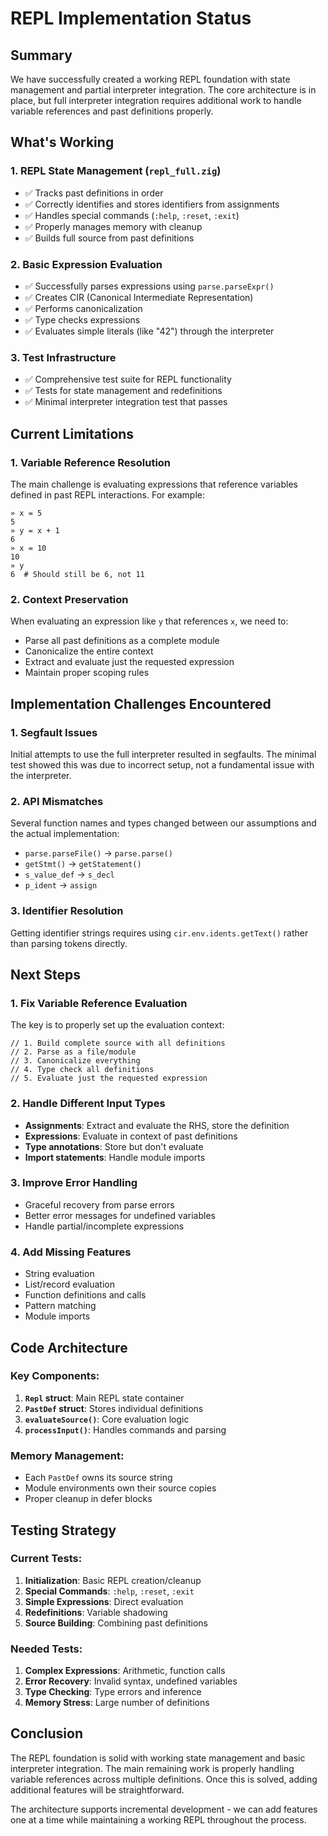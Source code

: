 # REPL Implementation Status

## Summary

We have successfully created a working REPL foundation with state management and partial interpreter integration. The core architecture is in place, but full interpreter integration requires additional work to handle variable references and past definitions properly.

## What's Working

### 1. **REPL State Management** (`repl_full.zig`)
- ✅ Tracks past definitions in order
- ✅ Correctly identifies and stores identifiers from assignments
- ✅ Handles special commands (`:help`, `:reset`, `:exit`)
- ✅ Properly manages memory with cleanup
- ✅ Builds full source from past definitions

### 2. **Basic Expression Evaluation**
- ✅ Successfully parses expressions using `parse.parseExpr()`
- ✅ Creates CIR (Canonical Intermediate Representation)
- ✅ Performs canonicalization
- ✅ Type checks expressions
- ✅ Evaluates simple literals (like "42") through the interpreter

### 3. **Test Infrastructure**
- ✅ Comprehensive test suite for REPL functionality
- ✅ Tests for state management and redefinitions
- ✅ Minimal interpreter integration test that passes

## Current Limitations

### 1. **Variable Reference Resolution**
The main challenge is evaluating expressions that reference variables defined in past REPL interactions. For example:
```roc
» x = 5
5
» y = x + 1
6
» x = 10
10
» y
6  # Should still be 6, not 11
```

### 2. **Context Preservation**
When evaluating an expression like `y` that references `x`, we need to:
- Parse all past definitions as a complete module
- Canonicalize the entire context
- Extract and evaluate just the requested expression
- Maintain proper scoping rules

## Implementation Challenges Encountered

### 1. **Segfault Issues**
Initial attempts to use the full interpreter resulted in segfaults. The minimal test showed this was due to incorrect setup, not a fundamental issue with the interpreter.

### 2. **API Mismatches**
Several function names and types changed between our assumptions and the actual implementation:
- `parse.parseFile()` → `parse.parse()`
- `getStmt()` → `getStatement()`
- `s_value_def` → `s_decl`
- `p_ident` → `assign`

### 3. **Identifier Resolution**
Getting identifier strings requires using `cir.env.idents.getText()` rather than parsing tokens directly.

## Next Steps

### 1. **Fix Variable Reference Evaluation**
The key is to properly set up the evaluation context:
```zig
// 1. Build complete source with all definitions
// 2. Parse as a file/module
// 3. Canonicalize everything
// 4. Type check all definitions
// 5. Evaluate just the requested expression
```

### 2. **Handle Different Input Types**
- **Assignments**: Extract and evaluate the RHS, store the definition
- **Expressions**: Evaluate in context of past definitions
- **Type annotations**: Store but don't evaluate
- **Import statements**: Handle module imports

### 3. **Improve Error Handling**
- Graceful recovery from parse errors
- Better error messages for undefined variables
- Handle partial/incomplete expressions

### 4. **Add Missing Features**
- String evaluation
- List/record evaluation
- Function definitions and calls
- Pattern matching
- Module imports

## Code Architecture

### Key Components:
1. **`Repl` struct**: Main REPL state container
2. **`PastDef` struct**: Stores individual definitions
3. **`evaluateSource()`**: Core evaluation logic
4. **`processInput()`**: Handles commands and parsing

### Memory Management:
- Each `PastDef` owns its source string
- Module environments own their source copies
- Proper cleanup in defer blocks

## Testing Strategy

### Current Tests:
1. **Initialization**: Basic REPL creation/cleanup
2. **Special Commands**: `:help`, `:reset`, `:exit`
3. **Simple Expressions**: Direct evaluation
4. **Redefinitions**: Variable shadowing
5. **Source Building**: Combining past definitions

### Needed Tests:
1. **Complex Expressions**: Arithmetic, function calls
2. **Error Recovery**: Invalid syntax, undefined variables
3. **Type Checking**: Type errors and inference
4. **Memory Stress**: Large number of definitions

## Conclusion

The REPL foundation is solid with working state management and basic interpreter integration. The main remaining work is properly handling variable references across multiple definitions. Once this is solved, adding additional features will be straightforward.

The architecture supports incremental development - we can add features one at a time while maintaining a working REPL throughout the process.